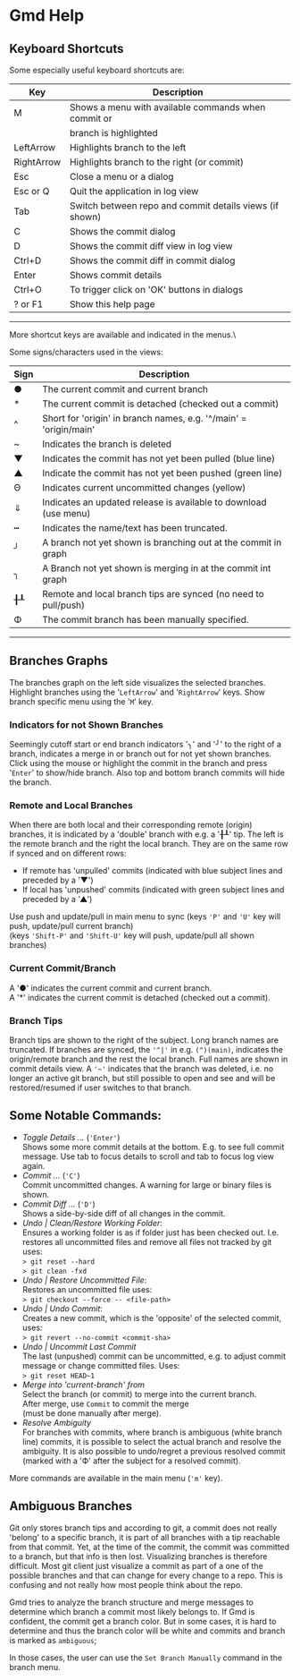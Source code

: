 # Gmd Help


## Keyboard Shortcuts
Some especially useful keyboard shortcuts are:

| Key        | Description                                                 |
| ---------- | ------------------------------------------------------------|
| M          | Shows a menu with available commands when commit or         |  
|            | branch is highlighted                                       |
| LeftArrow  | Highlights branch to the left                               |
| RightArrow | Highlights branch to the right (or commit)                  |
| Esc        | Close a menu or a dialog                                    |
| Esc or Q   | Quit the application in log view                            |
| Tab        | Switch between repo and commit details views (if shown)     |
| C          | Shows the commit dialog                                     |
| D          | Shows the commit diff view in log view                      |
| Ctrl+D     | Shows the commit diff in commit dialog                      |
| Enter      | Shows commit details                                        |
| Ctrl+O     | To trigger click on 'OK' buttons in dialogs                 |
| ? or F1    | Show this help page                                         |
----------------------------------------------------------------------------

More shortcut keys are available and indicated in the menus.\

Some signs/characters used in the views:

| Sign | Description                                                       |
| -----| ------------------------------------------------------------------|
| ●    | The current commit and current branch                             |  
| *    | The current commit is detached (checked out a commit)             |
| ^    | Short for 'origin' in branch names, e.g. '^/main' = 'origin/main' |
| ~    | Indicates the branch is deleted                                   |
| ▼    | Indicates the commit has not yet been pulled (blue line)          |
| ▲    | Indicate the commit has not yet been pushed (green line)          |
| Θ    | Indicates current uncommitted changes (yellow)                    | 
| ⇓    | Indicates an updated release is available to download (use menu)  |
| ┅    | Indicates the name/text has been truncated.                       |
| ╯    | A branch not yet shown is branching out at the commit in graph    |
| ╮    | A Branch not yet shown is merging in at the commit int graph      |
| ╂┸   | Remote and local branch tips are synced (no need to pull/push)    |
| Φ    | The commit branch has been manually specified.                    |
----------------------------------------------------------------------------


## Branches Graphs
The branches graph on the left side visualizes the selected
branches. Highlight branches using the '`LeftArrow`' and '`RightArrow`' keys.
Show branch specific menu using the '`M`' key.


### Indicators for not Shown Branches
Seemingly cutoff start or end branch indicators '╮' and '╯' to the right
of a branch, indicates a merge in or branch out for not yet shown branches.
Click using the mouse or highlight the commit in the branch and press '`Enter`'
to show/hide branch. Also top and bottom branch commits will hide the branch.


### Remote and Local Branches
When there are both local and their corresponding remote (origin) branches,
it is indicated by a 'double' branch with e.g. a '╂┸' tip. The left is the 
remote branch and the right the local branch. They are on the same row
if synced and on different rows:
- If remote has 'unpulled' commits 
  (indicated with blue subject lines and preceded by a '▼')
- If local has 'unpushed' commits
  (indicated with green subject lines and preceded by a '▲')

Use push and update/pull in main menu to sync 
(keys `'P'` and `'U'` key will push, update/pull current branch)\
(keys `'Shift-P'` and `'Shift-U'` key will push, update/pull all shown branches)


### Current Commit/Branch
A '●' indicates the current commit and current branch.\
A '*' indicates the current commit is detached (checked out a commit).


### Branch Tips
Branch tips are shown to the right of the subject. Long branch names are
truncated. If branches are synced, the `'^|'` in e.g. `(^)(main)`, indicates
the origin/remote branch and the rest the local branch. Full names are
shown in commit details view. A `'~'` indicates that the branch was deleted,
i.e. no longer an active git branch, but still possible to open and see and
will be restored/resumed if user switches to that branch.


## Some Notable Commands:
* *Toggle Details ...* (`'Enter'`)\
  Shows some more commit details at the bottom. E.g. to see full commit
  message. Use tab to focus details to scroll and tab to focus log view again.
* *Commit ...* (`'C'`)\
  Commit uncommitted changes. A warning for large or binary files is shown.
* *Commit Diff ...* (`'D'`)\
  Shows a side-by-side diff of all changes in the commit.
* *Undo | Clean/Restore Working Folder*:\
  Ensures a working folder is as if folder just has been checked out. 
  I.e. restores all uncommitted files and remove all files not tracked
  by git uses:\
  `> git reset --hard`\
  `> git clean -fxd`
* *Undo | Restore Uncommitted File*:\
  Restores an uncommitted file uses:\
  `> git checkout --force -- <file-path>`
* *Undo | Undo Commit*:\
  Creates a new commit, which is the 'opposite' of the selected commit, uses:\
  `> git revert --no-commit <commit-sha>`
* *Undo | Uncommit Last Commit*\
  The last (unpushed) commit can be uncommitted, e.g. to adjust commit
  message or change committed files. Uses:\
  `> git reset HEAD~1`
* *Merge into 'current-branch' from*\
  Select the branch (or commit) to merge into the current branch.\
  After merge, use `Commit` to commit the merge\
  (must be done manually after merge).
* *Resolve Ambiguity*\
  For branches with commits, where branch is ambiguous (white branch line)
  commits,  it is possible to select the actual branch and resolve the 
  ambiguity. It is also possible to undo/regret a previous resolved commit
  (marked with a 'Ф' after the subject for a resolved commit).

More commands are available in the main menu (`'m'` key).


## Ambiguous Branches
Git only stores branch tips and according to git, a commit does not really
'belong' to a specific branch, it is part of all branches with a tip 
reachable from that commit. Yet, at the time of the commit, the commit
was committed to a branch, but that info is then lost. Visualizing branches
is therefore difficult. Most git client just visualize a commit as part of a
one of the possible branches and that can change for every change to a
repo. This is confusing and not really how most people think about the repo.

Gmd tries to analyze the branch structure and merge messages to determine
which branch a commit most likely belongs to. If Gmd is confident, the commit
get a branch color. But in some cases, it is hard to determine and thus the
branch color will be white and commits and branch is marked as `ambiguous`;

In those cases, the user can use the `Set Branch Manually` command in the
branch menu. 

  
